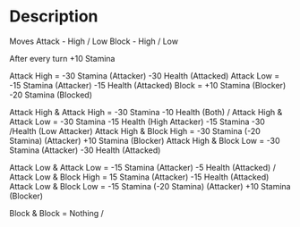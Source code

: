 # Description

Moves
Attack - High / Low
Block - High / Low

After every turn +10 Stamina

Attack High = -30 Stamina (Attacker) -30 Health (Attacked) 
Attack Low = -15 Stamina (Attacker) -15 Health (Attacked) 
Block = +10 Stamina (Blocker) -20 Stamina (Blocked)

Attack High & Attack High = -30 Stamina -10 Health (Both) /
Attack High & Attack Low = -30 Stamina -15 Health (High Attacker) -15 Stamina -30 /Health (Low Attacker)
Attack High & Block High = -30 Stamina (-20 Stamina) (Attacker) +10 Stamina (Blocker)
Attack High & Block Low = -30 Stamina (Attacker) -30 Health (Attacked) 

Attack Low & Attack Low = -15 Stamina (Attacker) -5 Health (Attacked) /
Attack Low & Block High = 15 Stamina (Attacker) -15 Health (Attacked) 
Attack Low & Block Low = -15 Stamina (-20 Stamina) (Attacker) +10 Stamina (Blocker)

Block & Block = Nothing /